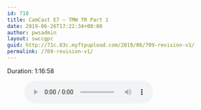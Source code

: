```yaml
---
id: 710
title: CamCast E7 – TMW TR Part 1
date: 2019-06-26T17:22:34+00:00
author: pwsadmin
layout: swccgpc
guid: http://71c.83c.myftpupload.com/2019/06/709-revision-v1/
permalink: /709-revision-v1/
---
```

 

Duration: 1:16:58<figure class="wp-block-audio"><audio controls src="http://71c.83c.myftpupload.com/wp-content/uploads/2019/04/CamCast-E7-–-TMW-TR-Part-1.mp3"></audio></figure>